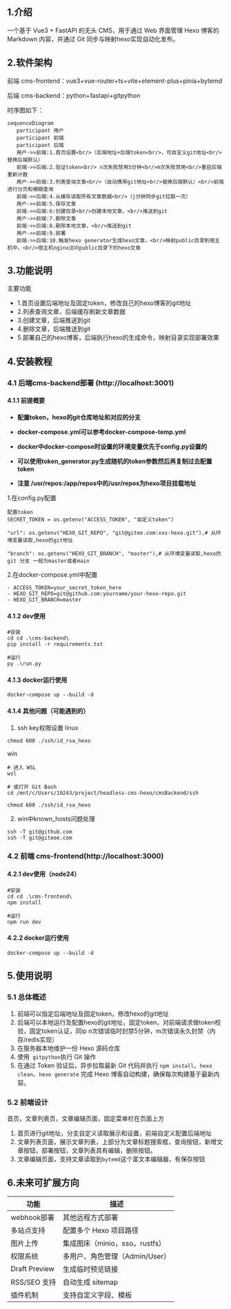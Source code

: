 ## 1.介绍
一个基于 Vue3 + FastAPI 的无头 CMS，用于通过 Web 界面管理 Hexo 博客的 Markdown 内容，并通过 Git 同步与映射hexo实现自动化发布。

## 2.软件架构
前端 cms-frontend：vue3+vue-router+ts+vite+element-plus+pinia+bytemd

后端 cms-backend：python+fastapi+gitpython

时序图如下：

```mermaid
sequenceDiagram
   participant 用户
   participant 前端
   participant 后端
   用户->>前端:1.首页设置<br/>（后端地址+后端token<br/>，可自定义git地址<br/>替换后端默认）
   前端->>后端:2.验证token<br/> n次失败禁用5分钟<br/>m次失败禁用<br/>重启后端重新计数
   用户->>前端:3.列表查询文章<br/>（自动携带git地址<br/>替换后端默认）<br/>前端进行分页和模糊查询
   前端->>后端:4.从缓存读取所有文章数据<br/>（j分钟同步git拉取一次）
   用户->>前端:5.保存文章
   前端->>后端:6:创建目录<br/>创建本地文章，<br/>推送到git
   用户->>前端:7.删除文章
   前端->>后端:8.删除本地文章，<br/>推送到git
   用户->>前端:9.部署
   前端->>后端:10.触发hexo generator生成hexo文章，<br/>映射public目录到宿主机中，<br/>宿主机nginx访问public目录下的hexo文章
```



## 3.功能说明

主要功能
* 1.首页设置后端地址及固定token，修改自己的hexo博客的git地址
* 2.列表查询文章，后端缓存刷新文章数据
* 3.创建文章，后端推送到git
* 4.删除文章，后端推送到git
* 5.部署自己的hexo博客，后端执行hexo的生成命令，映射目录实现部署效果


## 4.安装教程


### 4.1 后端cms-backend部署 (http://localhost:3001)

#### 4.1.1 前提概要
* **配置token，hexo的git仓库地址和对应的分支**

* **docker-compose.yml可以参考docker-compose-temp.yml**

* **docker中docker-compose时设置的环境变量优先于config.py设置的**

* **可以使用token_generator.py生成随机的token参数然后再复制过去配置token**

* **注意 /usr/repos:/app/repos中的/usr/repos为hexo项目挂载地址**

1.在config.py配置
```angular2html
配置token
SECRET_TOKEN = os.getenv("ACCESS_TOKEN", "自定义token")

"url": os.getenv("HEXO_GIT_REPO", "git@gitee.com:xxx-hexo.git"),# 从环境变量读取,hexo的git地址 

"branch": os.getenv("HEXO_GIT_BRANCH", "master"),# 从环境变量读取,hexo的git 分支 一般为master或者main
```

2.在docker-compose.yml中配置
```angular2html
- ACCESS_TOKEN=your_secret_token_here
- HEXO_GIT_REPO=git@github.com:yourname/your-hexo-repo.git
- HEXO_GIT_BRANCH=master

```




#### 4.1.2 dev使用


```
#安装
cd cd .\cms-backend\
pip install -r requirements.txt

#运行
py .\run.py
```


#### 4.1.3 docker运行使用

```
docker-compose up --build -d
```

#### 4.1.4 其他问题（可能遇到的）
1. ssh key权限设置
   linux
```
chmod 600 ./ssh/id_rsa_hexo
```
win
```
# 进入 WSL 
wsl 

# 或打开 Git Bash 
cd /mnt/c/Users/10243/project/headless-cms-hexo/cmsBackend/ssh

chmod 600 ./ssh/id_rsa_hexo
```

2. win中known_hosts问题处理
```
ssh -T git@github.com
ssh -T git@giteee.com
```


### 4.2 前端 cms-frontend(http://localhost:3000)



#### 4.2.1 dev使用（node24）


```
#安装
cd cd .\cms-frontend\
npm install

#运行
npm run dev
```


#### 4.2.2 docker运行使用

```
docker-compose up --build -d
```


## 5.使用说明

### 5.1 总体概述
1. 前端可以指定后端地址及固定token，修改hexo的git地址
2. 后端可以本地运行及配置hexo的git地址，固定token，对前端请求做token校验，固定token认证，同ip n次错误临时封禁5分钟，m次错误永久封禁（内存/redis实现）
3. 在服务器本地维护一份 Hexo 源码仓库
4. 使用` gitpython`执行 Git 操作
5. 在通过 Token 验证后，异步拉取最新 Git 代码并执行 `npm install`、`hexo clean`、`hexo generate` 完成 Hexo 博客自动构建，确保每次构建基于最新内容。

### 5.2 前端设计
首页，文章列表页，文章编辑页面，固定菜单栏在页面上方
1. 首页进行git地址，分支自定义读取展示和设置，前端自定义配置后端地址
2. 文章列表页面，展示文章列表，上部分为文章标题搜索框，查询按钮，新增文章按钮，部署按钮，文章列表具有编辑，删除按钮。
3. 文章编辑页面，支持文章读取到`bytemd`这个富文本编辑器，有保存按钮


## 6.未来可扩展方向

| 功能            | 描述                     |
| ------------- | ---------------------- |
| webhook部署     | 其他远程方式部署               |
| 多站点支持         | 配置多个 Hexo 项目路径         |
| 图片上传          | 集成图床（minio，sso，rustfs） |
| 权限系统          | 多用户、角色管理（Admin/User）   |
| Draft Preview | 生成临时预览链接               |
| RSS/SEO 支持    | 自动生成 sitemap           |
| 插件机制          | 支持自定义字段、模板             |
